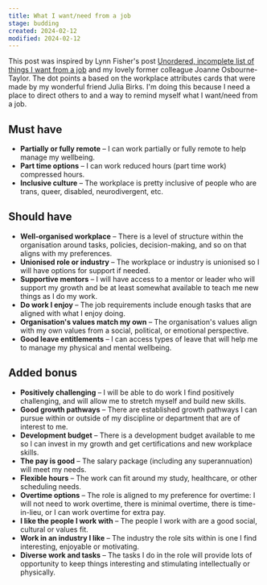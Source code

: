 ```yaml
---
title: What I want/need from a job
stage: budding
created: 2024-02-12
modified: 2024-02-12
---
```


This post was inspired by Lynn Fisher's post [Unordered, incomplete list of things I want from a job](https://lynnandtonic.com/thoughts/entries/unordered-incomplete-list-of-things-i-want-from-a-job/) and my lovely former colleague Joanne Osbourne-Taylor. The dot points a based on the workplace attributes cards that were made by my wonderful friend Julia Birks.
I'm doing this because I need a place to direct others to and a way to remind myself what I want/need from a job.

## Must have

- **Partially or fully remote** – I can work partially or fully remote to help manage my wellbeing.
- **Part time options** – I can work reduced hours (part time work) compressed hours.
- **Inclusive culture** – The workplace is pretty inclusive of people who are trans, queer, disabled, neurodivergent, etc.

## Should have

- **Well-organised workplace** – There is a level of structure within the organisation around tasks, policies, decision-making, and so on that aligns with my preferences.
- **Unionised role or industry** – The workplace or industry is unionised so I will have options for support if needed.
- **Supportive mentors** – I will have access to a mentor or leader who will support my growth and be at least somewhat available to teach me new things as I do my work.
- **Do work I enjoy** – The job requirements include enough tasks that are aligned with what I enjoy doing.
- **Organisation's values match my own** – The organisation's values align with my own values from a social, political, or emotional perspective.
- **Good leave entitlements** – I can access types of leave that will help me to manage my physical and mental wellbeing.

## Added bonus

- **Positively challenging** – I will be able to do work I find positively challenging, and will allow me to stretch myself and build new skills.
- **Good growth pathways** – There are established growth pathways I can pursue within or outside of my discipline or department that are of interest to me.
- **Development budget** – There is a development budget available to me so l can invest in my growth and get certifications and new workplace skills.
- **The pay is good** – The salary package (including any superannuation) will meet my needs.
- **Flexible hours** – The work can fit around my study, healthcare, or other scheduling needs.
- **Overtime options** – The role is aligned to my preference for overtime: I will not need to work overtime, there is minimal overtime, there is time-in-lieu, or I can work overtime for extra pay.
- **I like the people I work with** – The people I work with are a good social, cultural or values fit.
- **Work in an industry I like** – The industry the role sits within is one I find interesting, enjoyable or motivating.
- **Diverse work and tasks** – The tasks I do in the role will provide lots of opportunity to keep things interesting and stimulating intellectually or physically.
